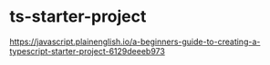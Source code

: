 # ts-starter-project
 https://javascript.plainenglish.io/a-beginners-guide-to-creating-a-typescript-starter-project-6129deeeb973
